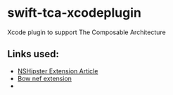 # swift-tca-xcodeplugin

Xcode plugin to support The Composable Architecture

## Links used:

- [NSHipster Extension Article](https://nshipster.com/xcode-source-extensions/)
- [Bow nef extension](https://github.com/bow-swift/nef-plugin)
-

